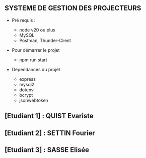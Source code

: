 ## SYSTEME DE GESTION DES PROJECTEURS 

- Pré requis :
  - node v20 ou plus 
  - MySQL
  - Postman, Thunder-Client
    
- Pour démarrer le projet
   - npm run start

- Dependances du projet
   - express
   - mysql2
   - dotenv
   - bcrypt
   - jsonwebtoken
 
 ## [Etudiant 1] : QUIST Evariste
 ## [Etudiant 2] : SETTIN Fourier
 ## [Etudiant 3] : SASSE Elisée
